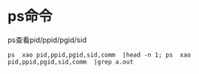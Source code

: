 

# ps命令


ps查看pid/ppid/pgid/sid

```shell
ps  xao pid,ppid,pgid,sid,comm  |head -n 1; ps  xao pid,ppid,pgid,sid,comm  |grep a.out
```